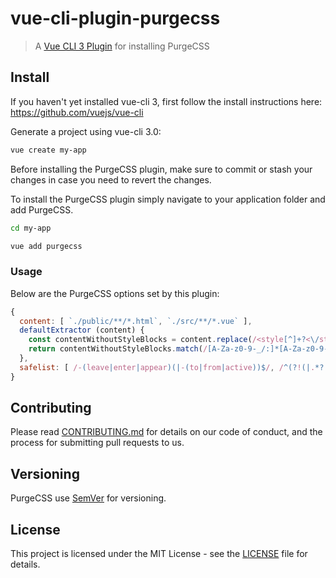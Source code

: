 # vue-cli-plugin-purgecss

> A [Vue CLI 3 Plugin](https://github.com/vuejs/vue-cli) for installing PurgeCSS

## Install

If you haven't yet installed vue-cli 3, first follow the install instructions here: https://github.com/vuejs/vue-cli

Generate a project using vue-cli 3.0:

```bash
vue create my-app
```

Before installing the PurgeCSS plugin, make sure to commit or stash your changes in case you need to revert the changes.

To install the PurgeCSS plugin simply navigate to your application folder and add PurgeCSS.

```bash
cd my-app

vue add purgecss
```

### Usage

Below are the PurgeCSS options set by this plugin:

```js
{
  content: [ `./public/**/*.html`, `./src/**/*.vue` ],
  defaultExtractor (content) {
    const contentWithoutStyleBlocks = content.replace(/<style[^]+?<\/style>/gi, '')
    return contentWithoutStyleBlocks.match(/[A-Za-z0-9-_/:]*[A-Za-z0-9-_/]+/g) || []
  },
  safelist: [ /-(leave|enter|appear)(|-(to|from|active))$/, /^(?!(|.*?:)cursor-move).+-move$/, /^router-link(|-exact)-active$/, /data-v-.*/ ],
}
```

## Contributing

Please read [CONTRIBUTING.md](./../../CONTRIBUTING.md) for details on our code of
conduct, and the process for submitting pull requests to us.

## Versioning

PurgeCSS use [SemVer](http://semver.org/) for versioning.

## License

This project is licensed under the MIT License - see the [LICENSE](./../../LICENSE) file
for details.
